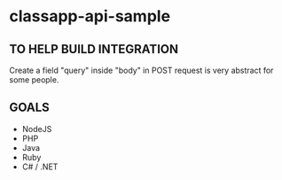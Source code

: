 # classapp-api-sample

## TO HELP BUILD INTEGRATION
Create a field "query" inside "body" in POST request is very abstract for some people.

## GOALS
- NodeJS
- PHP
- Java
- Ruby
- C# / .NET
